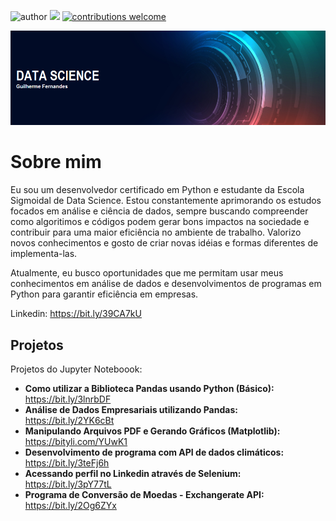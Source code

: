 ![author](https://img.shields.io/badge/author-Gui_Fernandes-red.svg) [![](https://img.shields.io/badge/python-3.7+-blue.svg)](https://www.python.org/downloads/release/python-365/) [![contributions welcome](https://img.shields.io/badge/contributions-welcome-brightgreen.svg?style=flat)](https://github.com/carlosfab/data_science/issues)

<p align="center">
  <img src="Banner 1.0.png" >
</p>

# Sobre mim

 Eu sou um desenvolvedor certificado em Python e estudante da Escola Sigmoidal de Data Science. Estou constantemente aprimorando os estudos focados em análise e ciência de dados, sempre buscando compreender como algoritimos e códigos podem gerar bons impactos na sociedade e contribuir para uma maior eficiência no ambiente de trabalho. Valorizo novos conhecimentos e gosto de criar novas idéias e formas diferentes de implementa-las.
 
 Atualmente, eu busco oportunidades que me permitam usar meus conhecimentos em análise de dados e desenvolvimentos de programas em Python para garantir eficiência em empresas.

Linkedin: https://bit.ly/39CA7kU

## Projetos
Projetos do Jupyter Noteboook:

* **Como utilizar a Biblioteca Pandas usando Python (Básico):** https://bit.ly/3lnrbDF
* **Análise de Dados Empresariais utilizando Pandas:** https://bit.ly/2YK6cBt
* **Manipulando Arquivos PDF e Gerando Gráficos (Matplotlib):** https://bityli.com/YUwK1
* **Desenvolvimento de programa com API de dados climáticos:** https://bit.ly/3teFj6h
* **Acessando perfil no Linkedin através de Selenium:** https://bit.ly/3pY77tL
* **Programa de Conversão de Moedas - Exchangerate API:** https://bit.ly/2Og6ZYx


